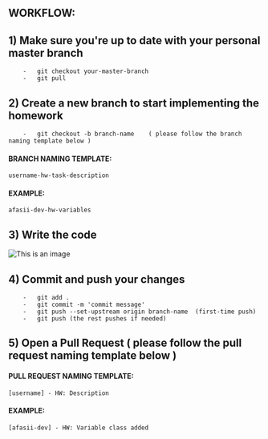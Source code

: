 ## WORKFLOW:

## 1) Make sure you're up to date with your personal master branch   
        -   git checkout your-master-branch
        -   git pull



## 2) Create a new branch to start implementing the homework
        -   git checkout -b branch-name    ( please follow the branch naming template below )
        
#### BRANCH NAMING TEMPLATE: 
    username-hw-task-description 
    
#### EXAMPLE: 
    afasii-dev-hw-variables
    
    
## 3) Write the code     
![This is an image](https://i.ytimg.com/vi/6f7pgA0riU8/maxresdefault.jpg)

    

## 4) Commit and push your changes
        -   git add .
        -   git commit -m 'commit message'
        -   git push --set-upstream origin branch-name  (first-time push)
        -   git push (the rest pushes if needed)


## 5) Open a Pull Request ( please follow the pull request naming template below )


#### PULL REQUEST NAMING TEMPLATE:
    [username] - HW: Description

#### EXAMPLE: 
    [afasii-dev] - HW: Variable class added

